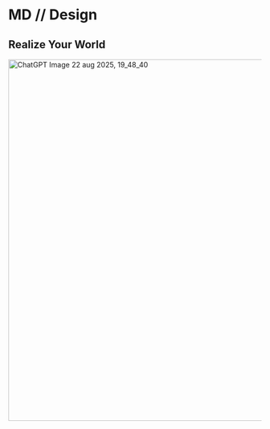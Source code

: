 # MD // Design

## Realize Your World

<img width="1080" height="720" alt="ChatGPT Image 22  aug  2025, 19_48_40" src="https://github.com/user-attachments/assets/e2591f1a-8ee2-4b89-9281-2f2654720f20" />
